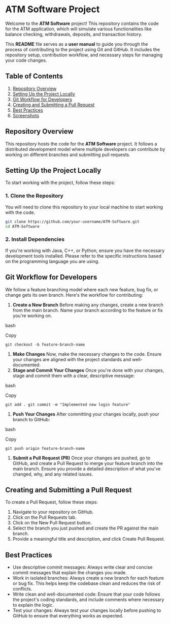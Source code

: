 # ATM Software Project

Welcome to the **ATM Software** project! This repository contains the code for the ATM application, which will simulate various functionalities like balance checking, withdrawals, deposits, and transaction history.

This **README** file serves as a **user manual** to guide you through the process of contributing to the project using Git and GitHub. It includes the repository setup, contribution workflow, and necessary steps for managing your code changes.

## Table of Contents
1. [Repository Overview](#repository-overview)
2. [Setting Up the Project Locally](#setting-up-the-project-locally)
3. [Git Workflow for Developers](#git-workflow-for-developers)
4. [Creating and Submitting a Pull Request](#creating-and-submitting-a-pull-request)
5. [Best Practices](#best-practices)
6. [Screenshots](#screenshots)

## Repository Overview
This repository hosts the code for the **ATM Software** project. It follows a distributed development model where multiple developers can contribute by working on different branches and submitting pull requests.

## Setting Up the Project Locally
To start working with the project, follow these steps:

### 1\. Clone the Repository
You will need to clone this repository to your local machine to start working with the code.

```bash
git clone https://github.com/your-username/ATM-Software.git
cd ATM-Software
```

### 2\. Install Dependencies

If you're working with Java, C++, or Python, ensure you have the necessary development tools installed. Please refer to the specific instructions based on the programming language you are using.

Git Workflow for Developers
---------------------------

We follow a feature branching model where each new feature, bug fix, or change gets its own branch. Here's the workflow for contributing:

1.  **Create a New Branch** Before making any changes, create a new branch from the main branch. Name your branch according to the feature or fix you're working on.

bash

Copy

`git checkout -b feature-branch-name`

1.  **Make Changes** Now, make the necessary changes to the code. Ensure your changes are aligned with the project standards and well-documented.
2.  **Stage and Commit Your Changes** Once you're done with your changes, stage and commit them with a clear, descriptive message:

bash

Copy

`git add .
git commit -m "Implemented new login feature"`

1.  **Push Your Changes** After committing your changes locally, push your branch to GitHub:

bash

Copy

`git push origin feature-branch-name`

1.  **Submit a Pull Request (PR)** Once your changes are pushed, go to GitHub, and create a Pull Request to merge your feature branch into the main branch. Ensure you provide a detailed description of what you've changed, why, and any related issues.

Creating and Submitting a Pull Request
--------------------------------------

To create a Pull Request, follow these steps:

1.  Navigate to your repository on GitHub.
2.  Click on the Pull Requests tab.
3.  Click on the New Pull Request button.
4.  Select the branch you just pushed and create the PR against the main branch.
5.  Provide a meaningful title and description, and click Create Pull Request.

Best Practices
--------------

-   Use descriptive commit messages: Always write clear and concise commit messages that explain the changes you made.
-   Work in isolated branches: Always create a new branch for each feature or bug fix. This helps keep the codebase clean and reduces the risk of conflicts.
-   Write clean and well-documented code: Ensure that your code follows the project's coding standards, and include comments where necessary to explain the logic.
-   Test your changes: Always test your changes locally before pushing to GitHub to ensure that everything works as expected.
